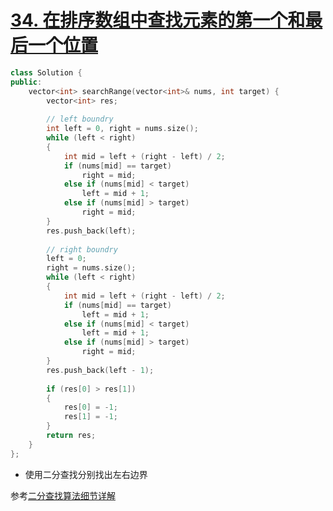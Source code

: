# [34. 在排序数组中查找元素的第一个和最后一个位置](https://leetcode-cn.com/problems/find-first-and-last-position-of-element-in-sorted-array/)

```cpp
class Solution {
public:
    vector<int> searchRange(vector<int>& nums, int target) {
        vector<int> res;
        
        // left boundry
        int left = 0, right = nums.size();
        while (left < right)
        {
            int mid = left + (right - left) / 2;
            if (nums[mid] == target)
                right = mid;
            else if (nums[mid] < target)
                left = mid + 1;
            else if (nums[mid] > target)
                right = mid;
        }
        res.push_back(left);
        
        // right boundry
        left = 0;
        right = nums.size();
        while (left < right)
        {
            int mid = left + (right - left) / 2;
            if (nums[mid] == target)
                left = mid + 1;
            else if (nums[mid] < target)
                left = mid + 1;
            else if (nums[mid] > target)
                right = mid;
        }
        res.push_back(left - 1);
        
        if (res[0] > res[1])
        {
            res[0] = -1;
            res[1] = -1;
        }
        return res;
    }
};
```

- 使用二分查找分别找出左右边界

参考[二分查找算法细节详解](https://leetcode-cn.com/problems/find-first-and-last-position-of-element-in-sorted-array/solution/er-fen-cha-zhao-suan-fa-xi-jie-xiang-jie-by-labula)

